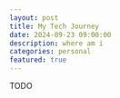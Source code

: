 ```yaml
---
layout: post
title: My Tech Journey
date: 2024-09-23 09:00:00
description: where am i
categories: personal
featured: true
---
```


TODO
